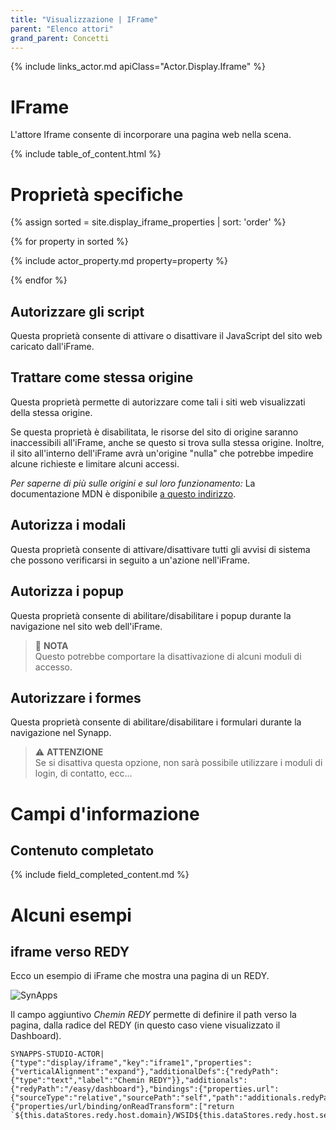 ```yaml
---
title: "Visualizzazione | IFrame"
parent: "Elenco attori"
grand_parent: Concetti
---
```


{% include links_actor.md apiClass="Actor.Display.Iframe" %}

# IFrame

L'attore Iframe consente di incorporare una pagina web nella scena.

{% include table_of_content.html %}

# Proprietà specifiche

{% assign sorted = site.display_iframe_properties | sort: 'order' %}

{% for property in sorted %}

{% include actor_property.md property=property %}

{% endfor %}

## Autorizzare gli script

Questa proprietà consente di attivare o disattivare il JavaScript del sito web caricato dall'iFrame.

## Trattare come stessa origine

Questa proprietà permette di autorizzare come tali i siti web visualizzati della stessa origine.

Se questa proprietà è disabilitata, le risorse del sito di origine saranno inaccessibili all'iFrame, anche se questo si trova sulla stessa origine. Inoltre, il sito all'interno dell'iFrame avrà un'origine "nulla" che potrebbe impedire alcune richieste e limitare alcuni accessi.

*Per saperne di più sulle origini e sul loro funzionamento:*
La documentazione MDN è disponibile [a questo indirizzo](https://developer.mozilla.org/fr/docs/Web/Security/Same-origin_policy).

## Autorizza i modali

Questa proprietà consente di attivare/disattivare tutti gli avvisi di sistema che possono verificarsi in seguito a un'azione nell'iFrame.

## Autorizza i popup

Questa proprietà consente di abilitare/disabilitare i popup durante la navigazione nel sito web dell'iFrame.

> 📌 **NOTA**<br>
> Questo potrebbe comportare la disattivazione di alcuni moduli di accesso.

## Autorizzare i formes

Questa proprietà consente di abilitare/disabilitare i formulari durante la navigazione nel Synapp.


>⚠️ **ATTENZIONE**<br>
> Se si disattiva questa opzione, non sarà possibile utilizzare i moduli di login, di contatto, ecc...


# Campi d'informazione

## Contenuto completato

{% include field_completed_content.md %}

# Alcuni esempi

## iframe verso REDY

<div class="code-example" markdown="1">

Ecco un esempio di iFrame che mostra una pagina di un REDY.

![SynApps](../../assets/concepts/actor/display_iframe/iframe01.png)

Il campo aggiuntivo *Chemin REDY* permette di definire il path verso la pagina, dalla radice del REDY (in questo caso viene visualizzato il Dashboard).

</div>

```text
SYNAPPS-STUDIO-ACTOR|{"type":"display/iframe","key":"iframe1","properties":{"verticalAlignment":"expand"},"additionalDefs":{"redyPath":{"type":"text","label":"Chemin REDY"}},"additionals":{"redyPath":"/easy/dashboard"},"bindings":{"properties.url":{"sourceType":"relative","sourcePath":"self","path":"additionals.redyPath"}},"events":{"properties/url/binding/onReadTransform":["return  `${this.dataStores.redy.host.domain}/WSID${this.dataStores.redy.host.session.sid}${context.value}`;"]}}
```
